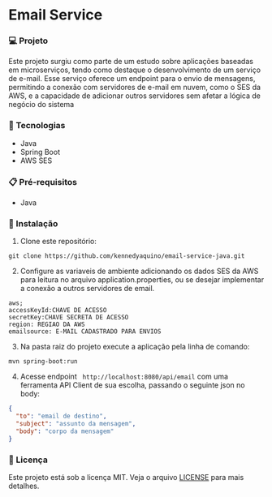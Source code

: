 # Email Service

### 💻 Projeto

Este projeto surgiu como parte de um estudo sobre aplicações baseadas em microserviços, tendo como destaque o desenvolvimento de um serviço de e-mail. Esse serviço oferece um endpoint para o envio de mensagens, permitindo a conexão com servidores de e-mail em nuvem, como o SES da AWS, e a capacidade de adicionar outros servidores sem afetar a lógica de negócio do sistema  

### 🚀 Tecnologias

- Java
- Spring Boot
- AWS SES

### 📋 Pré-requisitos

- Java

### 🔧 Instalação

1. Clone este repositório:

```
git clone https://github.com/kennedyaquino/email-service-java.git
```

2. Configure as variaveis de ambiente adicionando os dados SES da AWS para leitura no arquivo application.properties, ou se desejar implementar a conexão a outros servidores de email.
```
aws;
accessKeyId:CHAVE DE ACESSO
secretKey:CHAVE SECRETA DE ACESSO
region: REGIAO DA AWS
emailsource: E-MAIL CADASTRADO PARA ENVIOS
```


3. Na pasta raiz do projeto execute a aplicação pela linha de comando:
```
mvn spring-boot:run
```

4. Acesse endpoint ``` http://localhost:8080/api/email``` com uma ferramenta API Client de sua escolha,  passando o seguinte json no body:
```json
{
  "to": "email de destino",
  "subject": "assunto da mensagem",
  "body": "corpo da mensagem"
}
```

### 📝 Licença

Este projeto está sob a licença MIT. Veja o arquivo [LICENSE](LICENSE) para mais detalhes.
